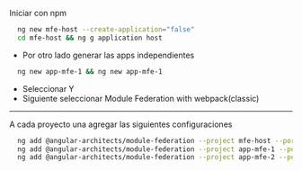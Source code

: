 
Iniciar con npm

```bash
  ng new mfe-host --create-application="false"
  cd mfe-host && ng g application host
```

- Por otro lado generar las apps independientes
```bash
  ng new app-mfe-1 && ng new app-mfe-1
```
- Seleccionar Y
- Siguiente seleccionar Module Federation with webpack(classic)
------

A cada proyecto una agregar las siguientes configuraciones

```bash
  ng add @angular-architects/module-federation --project mfe-host --port 4200
  ng add @angular-architects/module-federation --project app-mfe-1 --port 4201
  ng add @angular-architects/module-federation --project app-mfe-2 --port 4202
``` 
